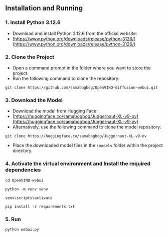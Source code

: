 ## Installation and Running

### 1. Install Python 3.12.6
  - Download and install Python 3.12.6 from the official website:
  - [https://www.python.org/downloads/release/python-3126/](https://www.python.org/downloads/release/python-3126/)

### 2. Clone the Project
  - Open a command prompt in the folder where you want to store the project.
  - Run the following command to clone the repository:
  ```
  git clone https://github.com/samabogbog/OpenVINO-diffusion-webui.git
  ```
### 3. Download the Model
  - Download the model from Hugging Face:
  - [https://huggingface.co/samabogbog/Juggernaut-XL-v9-ov](https://huggingface.co/samabogbog/Juggernaut-XL-v9-ov)
  - Alternatively, use the following command to clone the model repository:
  ```
  git clone https://huggingface.co/samabogbog/Juggernaut-XL-v9-ov
  ```
  - Place the downloaded model files in the `\models` folder within the project directory.

### 4. Activate the virtual environment and Install the required dependencies
  ```
  cd OpenVINO-webui
  ```
  ```
  python -m venv venv
  ```
  ```
  venv\scripts\activate
  ```
  ```
  pip install -r requirements.txt
  ```
### 5. Run
  ```
  python webui.py
  ```

